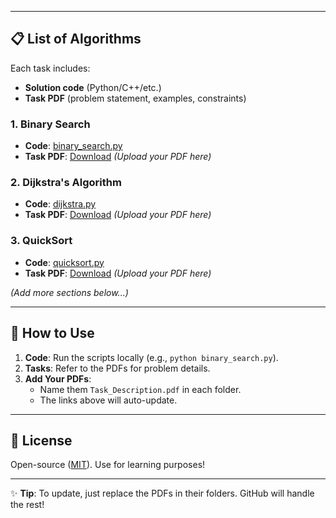 
---

## 📋 **List of Algorithms**
Each task includes:  
- **Solution code** (Python/C++/etc.)  
- **Task PDF** (problem statement, examples, constraints)  

### 1. Binary Search
- **Code**: [binary_search.py](./Binary_search/binary_search.py)  
- **Task PDF**: [Download](./Binary_search/Task_Description.pdf) *(Upload your PDF here)*  

### 2. Dijkstra's Algorithm
- **Code**: [dijkstra.py](./Dijkstra_algorithm/dijkstra.py)  
- **Task PDF**: [Download](./Dijkstra_algorithm/Task_Description.pdf) *(Upload your PDF here)*  

### 3. QuickSort
- **Code**: [quicksort.py](./QuickSort/quicksort.py)  
- **Task PDF**: [Download](./QuickSort/Task_Description.pdf) *(Upload your PDF here)*  

*(Add more sections below...)*  

---

## 🚀 **How to Use**
1. **Code**: Run the scripts locally (e.g., `python binary_search.py`).  
2. **Tasks**: Refer to the PDFs for problem details.  
3. **Add Your PDFs**:  
   - Name them `Task_Description.pdf` in each folder.  
   - The links above will auto-update.  

---

## 📜 **License**
Open-source ([MIT](https://choosealicense.com/licenses/mit/)). Use for learning purposes!  

---

✨ **Tip**: To update, just replace the PDFs in their folders. GitHub will handle the rest!
